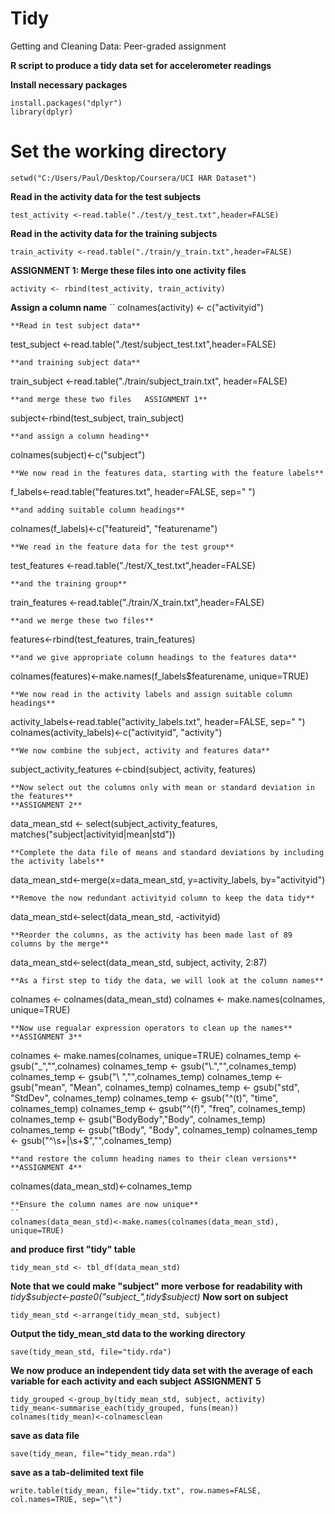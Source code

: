 # Tidy
Getting and Cleaning Data: Peer-graded assignment

**R script to produce a tidy data set for accelerometer readings**

**Install necessary packages**
```
install.packages("dplyr")
library(dplyr)
```

# Set the working directory
```
setwd("C:/Users/Paul/Desktop/Coursera/UCI HAR Dataset")
```

**Read in the activity data for the test subjects**
```
test_activity <-read.table("./test/y_test.txt",header=FALSE)
```
**Read in the activity data for the training subjects**
```
train_activity <-read.table("./train/y_train.txt",header=FALSE)
```
**ASSIGNMENT 1: Merge these files into one activity files**
```
activity <- rbind(test_activity, train_activity)
```
**Assign a column name** 
``
colnames(activity) <- c("activityid")
```
**Read in test subject data**
```
test_subject <-read.table("./test/subject_test.txt",header=FALSE)
```
**and training subject data**
```
train_subject <-read.table("./train/subject_train.txt", header=FALSE)
```
**and merge these two files   ASSIGNMENT 1**
```
subject<-rbind(test_subject, train_subject)
```
**and assign a column heading**
```
colnames(subject)<-c("subject")
```
**We now read in the features data, starting with the feature labels**
```
f_labels<-read.table("features.txt", header=FALSE, sep=" ")
```
**and adding suitable column headings** 
```
colnames(f_labels)<-c("featureid", "featurename")
```
**We read in the feature data for the test group**
```
test_features <-read.table("./test/X_test.txt",header=FALSE)
```
**and the training group**
```
train_features <-read.table("./train/X_train.txt",header=FALSE)
```
**and we merge these two files**
```
features<-rbind(test_features, train_features)
```
**and we give appropriate column headings to the features data**
```
colnames(features)<-make.names(f_labels$featurename, unique=TRUE)
```
**We now read in the activity labels and assign suitable column headings**
```
activity_labels<-read.table("activity_labels.txt", header=FALSE, sep=" ")
colnames(activity_labels)<-c("activityid", "activity")
```
**We now combine the subject, activity and features data**
```
subject_activity_features <-cbind(subject, activity, features)
```
**Now select out the columns only with mean or standard deviation in the features**
**ASSIGNMENT 2**
```
data_mean_std <- select(subject_activity_features, matches("subject|activityid|mean|std"))
```
**Complete the data file of means and standard deviations by including the activity labels**
```
data_mean_std<-merge(x=data_mean_std, y=activity_labels, by="activityid")
```
**Remove the now redundant activityid column to keep the data tidy**
```
data_mean_std<-select(data_mean_std, -activityid)
```
**Reorder the columns, as the activity has been made last of 89 columns by the merge**
```
data_mean_std<-select(data_mean_std, subject, activity, 2:87)
```
**As a first step to tidy the data, we will look at the column names**
```
colnames <- colnames(data_mean_std)
colnames <- make.names(colnames, unique=TRUE)
```
**Now use regualar expression operators to clean up the names**
**ASSIGNMENT 3**
```
colnames <- make.names(colnames, unique=TRUE)
colnames_temp <- gsub("_","",colnames)
colnames_temp <- gsub("\\.","",colnames_temp)
colnames_temp <- gsub("\\ ","",colnames_temp)
colnames_temp <- gsub("mean", "Mean", colnames_temp)
colnames_temp <- gsub("std", "StdDev", colnames_temp)
colnames_temp <- gsub("^(t)", "time", colnames_temp)
colnames_temp <- gsub("^(f)", "freq", colnames_temp)
colnames_temp <- gsub("BodyBody","Body", colnames_temp)
colnames_temp <- gsub("tBody", "Body", colnames_temp)
colnames_temp <- gsub("^\\s+|\\s+$","",colnames_temp)
```
**and restore the column heading names to their clean versions**
**ASSIGNMENT 4**
```
colnames(data_mean_std)<-colnames_temp
```
**Ensure the column names are now unique**
``
colnames(data_mean_std)<-make.names(colnames(data_mean_std), unique=TRUE)
```
**and produce first "tidy" table** 
```
tidy_mean_std <- tbl_df(data_mean_std)
```
**Note that we could make "subject" more verbose for readability with**
*tidy$subject<-paste0("subject_",tidy$subject)*
**Now sort on subject**
```
tidy_mean_std <-arrange(tidy_mean_std, subject)
```
**Output the tidy_mean_std data to the working directory**
```
save(tidy_mean_std, file="tidy.rda")
```
**We now produce an independent tidy data set with the average of each variable for each activity and each subject** 
**ASSIGNMENT 5**
```
tidy_grouped <-group_by(tidy_mean_std, subject, activity)
tidy_mean<-summarise_each(tidy_grouped, funs(mean))
colnames(tidy_mean)<-colnamesclean
```
**save as data file**
```
save(tidy_mean, file="tidy_mean.rda")
```
**save as a tab-delimited text file**
```
write.table(tidy_mean, file="tidy.txt", row.names=FALSE, col.names=TRUE, sep="\t")
```
